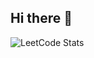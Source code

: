 ## Hi there 👋


![LeetCode Stats](https://leetcard.jacoblin.cool/jansonboss?width=850&height=200&theme=dark&font=DM%20Sans&ext=heatmap)

<!--
**JansonYeTao/JansonYeTao** is a ✨ _special_ ✨ repository because its `README.md` (this file) appears on your GitHub profile.

Here are some ideas to get you started:

- 🔭 I’m currently working on ...
- 🌱 I’m currently learning ...
- 👯 I’m looking to collaborate on ...
- 🤔 I’m looking for help with ...
- 💬 Ask me about ...
- 📫 How to reach me: ...
- 😄 Pronouns: ...
- ⚡ Fun fact: ...
-->
